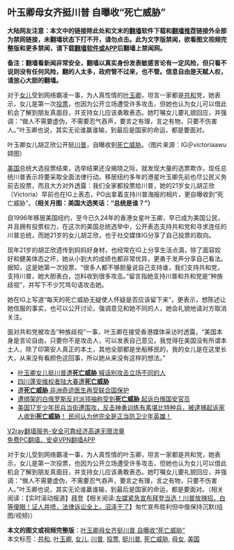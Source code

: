  <h2>叶玉卿母女齐挺川普 自曝收“死亡威胁”</h2> <p class="notice"><b>大陆网友注意：本文中的链接除此处和文末的<a href="https://github.com/bannedbook/fanqiang" >翻墙</a>软件下载和<a href="https://github.com/killgcd/justmysocks/blob/master/README.md">翻墙推荐</a>链接外全部为禁网链接，未翻墙状态下打不开，请勿点击。此为文字版禁闻，欲看图文视频完整版和更多禁闻，请下载<a href="https://github.com/bannedbook/fanqiang">翻墙软件或APP</a>后翻墙上禁闻网。</p><p>备注：翻墙看新闻非常安全，翻墙以真实身份发表敏感言论有一定风险，但只看不说则没有任何风险，翻的人太多，政府管不过来，也不管。信息自由是天赋人权，请放心大胆的翻墙。</b></p>  <div class="entry"> <p id="summary">对于<a href="https://www.bannedbook.org/bnews/tag/%e5%a5%b3%e5%84%bf/" class="st_tag internal_tag" rel="tag" title="标签 女儿 下的日志">女儿</a>受到网络霸凌一事，为人真性情的<a href="https://www.bannedbook.org/bnews/tag/%e5%8f%b6%e7%8e%89%e5%8d%bf/" class="st_tag internal_tag" rel="tag" title="标签 叶玉卿 下的日志">叶玉卿</a>，坦言一家都是<a href="https://www.bannedbook.org/bnews/tag/%E5%85%B1%E5%92%8C/" class="st_tag internal_tag" rel="tag" title="标签 共和 下的日志">共和</a>党，她表示，女儿是第一次<a href="https://www.bannedbook.org/bnews/tag/%E6%8A%95%E7%A5%A8/" class="st_tag internal_tag" rel="tag" title="标签 投票 下的日志">投票</a>，也因为公开立场遭受许多攻击，但她也认为女儿可以借此机会了解到朋友真面目，并支持女儿应该勇敢表态。她叮嘱女儿要礼貌回应，并强调：“做人不需要虚伪，不需要忍气吞声，要言之有理，言之有物，只要不伤害人。”叶玉卿也说，其实无论谁赢谁输，到最后是国家的命运，都是要面对。</p> <p id="conimg"></p> <p>叶玉卿女儿胡芷欣公开挺<a href="https://www.bannedbook.org/bnews/tag/%e5%b7%9d%e6%99%ae/" class="st_tag internal_tag" rel="tag" title="标签 川普 下的日志">川普</a>，自曝收到<a href="https://www.bannedbook.org/bnews/tag/%E6%AD%BB%E4%BA%A1%E5%A8%81%E8%83%81/" class="st_tag internal_tag" rel="tag" title="标签 死亡威胁 下的日志">死亡威胁</a>。（图片来源：IG＠victoriaawu撷图）</p>  <p><a href="https://www.bannedbook.org/bnews/tag/%e7%be%8e%e5%9b%bd/" class="st_tag internal_tag" rel="tag" title="标签 美国 下的日志">美国</a>总统大选投票结束，选举结果还没揭晓之际，就发现大量的选票欺诈，现任总统川普表示将要采取全面法律行动。移居纽约多年的港星叶玉卿先前也尽公民义务前去投票，而且大方对外透露：我们全家都投票给川普，她的21岁女儿胡芷欣（Victoria）早前也在IG上表态，PO出拿着支持川普海报的相片，更自曝收到“死亡威胁”。<strong>（相关月图：美国大选笑话：“总统是谁？”）</strong></p> <p>自1996年移居美国纽约，至今已久24年的香港女星叶玉卿，早已成为美国公民，并且拥有投票权力，在这次的美国总统选举中，公开表态支持共和党和寻求连任的川普总统，而她21岁的女儿胡芷欣，也于社交媒体IG分享了自己投票的取向。</p> <p>现年21岁的胡芷欣遗传到妈妈好身材，也经常在IG上分享生活点滴，除了面容姣好和健美体态之坏，她从小到大的成绩也都非常优异，更勇于发声分享自己看法。据知，这是她第一次投票，“很多人都不够胆量说自己支持谁，我们支持共和党，支持川普，她大胆表白，岂料收到很多攻击。”留言指她支持川普和共和党是“种族歧视”，并写下不少咒骂句语攻击她。</p>  <p>她在IG上写道“每天的死亡威胁无疑使人怀疑是否应该留下来”，更表示，想陈述让她信服的事实，也可以公开讨论，强调意见和她不同的人，她会礼貌地请对方取消关注。</p> <p>面对共和党被攻击“种族歧视”一事，叶玉卿在接受香港媒体采访时透露，“美国本身是言论自由，只要你不是攻击人，可以发表自己意见，我觉得在美国没有所谓本土人，除了印第安人真正的本土，其他全部都是坐船移民的，我的女儿是在这里长大，从来没有看颜色这回事，所以她从来没有这样的想法。”</p> <ul class='op-related-articles' title='相关阅读'> <li><a href='https://www.bannedbook.org/bnews/cnnews/20201107/1427104.html' target='_blank'>叶玉卿女儿挺川普遭<b>死亡威胁</b> 喊话别攻击立场不同的人</a></li> <li><a href='https://www.bannedbook.org/bnews/renquan/20201103/1425001.html' target='_blank'>四川蓬安维权者陆大春遭<b>死亡威胁</b></a></li> <li><a href='https://www.bannedbook.org/bnews/baitai/20200911/1394540.html' target='_blank'>遭<b>死亡威胁</b> 非洲奇迹医生再受联合国保护</a></li> <li><a href='https://www.bannedbook.org/bnews/comments/20200911/1394464.html' target='_blank'>遭绑架的白俄罗斯反对派领袖称受到<b>死亡威胁</b> 起诉白俄国安官员</a></li> <li><a href='https://www.bannedbook.org/bnews/bannedvideo/20200827/1394028.html' target='_blank'>美国17岁少年民兵当街遭围攻，反击神勇训练有素堪比特种兵，被逮捕起诉家人收到<b>死亡威胁</b>！ 民间认为他完全是正当防卫少年英雄！</a></li> </ul> <p class="texttj"> <a href="https://www.bannedbook.org/forum23/topic22702.html" target="_blank">V2ray翻墙服务-安全可靠经济高速无限流量</a><br/> <a href="https://github.com/bannedbook/fanqiang/wiki/%E7%A6%81%E9%97%BB%E7%BD%91%E5%AE%89%E5%8D%93%E7%BF%BB%E5%A2%99%E6%96%B0%E9%97%BBAPP" target="_blank">免费PC翻墙、安卓VPN翻墙APP</a></p><p>对于女儿受到网络霸凌一事，为人真性情的叶玉卿，坦言一家都是共和党，她表示，女儿是第一次投票，也因为公开立场遭受许多攻击，但她也认为女儿可以借此机会了解到朋友真面目，并支持女儿应该勇敢表态。她叮嘱女儿要礼貌回应，并强调：“做人不需要虚伪，不需要忍气吞声，要言之有理，言之有物，只要不伤害人。”叶玉卿也说，其实无论谁赢谁输，到最后是国家的命运，都是要面对。（相关阅读：【实时滚动报道】<span class='wp_keywordlink'><a href="https://www.bannedbook.org/bnews/comments/20201018/1415809.html" title="“硬盘门”再爆：拿中共华信10％股的“大人物”正是拜登" target="_blank">拜登</a></span>【相关阅读:<a href='https://www.bannedbook.org/bnews/bannedvideo/20201108/1427782.html' target='_blank'>左媒紧急宣布拜登当选！川普放辣招，白等傻眼！证人井喷，法律诉讼全上，沼泽干了</a>】匆忙宣布胜利但中俄保持沉默(组图/视频)）</p> <a name='sharetosocial'></a>       <div><b>本文的图文或视频完整版</b>：<a href='https://www.bannedbook.org/bnews/comments/20201110/1428761.html'>叶玉卿母女齐挺川普 自曝收“死亡威胁”</a></div>  </div><!--END ENTRY--> <div class="postfooter"> <div>本文标签：<a href="https://www.bannedbook.org/bnews/tag/%E5%85%B1%E5%92%8C/" rel="tag">共和</a>, <a href="https://www.bannedbook.org/bnews/tag/%e5%8f%b6%e7%8e%89%e5%8d%bf/" rel="tag">叶玉卿</a>, <a href="https://www.bannedbook.org/bnews/tag/%e5%a5%b3%e5%84%bf/" rel="tag">女儿</a>, <a href="https://www.bannedbook.org/bnews/tag/%e5%b7%9d%e6%99%ae/" rel="tag">川普</a>, <a href="https://www.bannedbook.org/bnews/tag/%E6%8A%95%E7%A5%A8/" rel="tag">投票</a>, <a href="https://www.bannedbook.org/bnews/tag/%E6%8C%BA%E5%B7%9D%E6%99%AE/" rel="tag">挺川普</a>, <a href="https://www.bannedbook.org/bnews/tag/%E6%AD%BB%E4%BA%A1%E5%A8%81%E8%83%81/" rel="tag">死亡威胁</a>, <a href="https://www.bannedbook.org/bnews/tag/%E6%AF%8D%E5%A5%B3/" rel="tag">母女</a>, <a href="https://www.bannedbook.org/bnews/tag/%e7%be%8e%e5%9b%bd/" rel="tag">美国</a></div>  </div><!--END POSTFOOTER--> 
